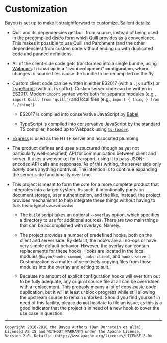 Customization
=============

Bayou is set up to make it straightforward to customize. Salient details:

* Quill and its dependencies get built from source, instead of being used in
  the precompiled distro form which Quill provides as a convenience. This makes
  it possible to use Quill and Parchment (and the other dependencies) from
  custom code without ending up with duplicated code and punned definitions.

* All of the client-side code gets transformed into a single bundle, using
  [Webpack](https://webpack.github.io/). It is set up in a "live development"
  configuration, where changes to source files cause the bundle to be recompiled
  on the fly.

* Custom client code can be written in either ES2017 (with a `.js` suffix) or
  [TypeScript](https://www.typescriptlang.org/) (with a `.ts` suffix). Custom
  server code can be written in ES2017. Modern `import` syntax works both for
  separate modules (e.g., `import Quill from 'quill'`) and local files (e.g.,
  `import { thing } from './thing'`).

  * ES2017 is compiled into conservative JavaScript by
    [Babel](https://babeljs.io/).

  * TypeScript is compiled into conservative JavaScript by the standard
    TS compiler, hooked up to Webpack using
    [`ts-loader`](https://www.npmjs.com/package/ts-loader).

* [Express](https://expressjs.com/) is used as the HTTP server and associated
  plumbing.

* The product defines and uses a structured (though as yet not particularly
  well-specified) API for communication between client and server. It uses a
  websocket for transport, using it to pass JSON-encoded API calls and
  responses. As of this writing, the server side only _barely_ does anything
  nontrivial. The intention is to continue expanding the server-side
  functionality over time.

* This project is meant to form the core for a more complete product that
  integrates into a larger system. As such, it intentionally punts on document
  storage, user authentication, and the like. Instead, the project provides
  mechanisms to help integrate these things without having to fork the original
  source code:

  * The `build` script takes an optional `--overlay` option, which specifies
    a directory to use for additional sources. There are two main things that
    can be accomplished with overlays. Namely…

  * The project provides a number of predefined hooks, both on the client and
    server side. By default, the hooks are all no-ops or have very simple
    default behavior. However, the overlay can contain replacements for these
    hooks. Hooks are located in the local modules `@bayou/hooks-common`,
    `hooks-client`, and `hooks-server`. Customization is a matter of selectively
    copying files from those modules into the overlay and editing to suit.

  * Because no amount of explicit configuration hooks will ever turn out to be
    fully adequate, any original source file at all can be overridden with a
    replacement. This probably means a lot of copy-paste code duplication, but
    it will at least unblock progress while still allowing the upstream source
    to remain unforked. Should you find yourself in need of this facility,
    please do not hesitate to file an issue, as this is a good indicator that
    the project is in need of a new hook to cover the use case in question.

- - - - - - - - - -

```
Copyright 2016-2018 the Bayou Authors (Dan Bornstein et alia).
Licensed AS IS and WITHOUT WARRANTY under the Apache License,
Version 2.0. Details: <http://www.apache.org/licenses/LICENSE-2.0>
```
